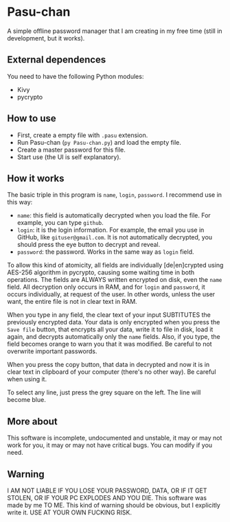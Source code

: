 # Pasu-chan
A simple offline password manager that I am creating in my free time (still in development, but it works).

## External dependences
You need to have the following Python modules:
* Kivy
* pycrypto

## How to use
* First, create a empty file with `.pasu` extension.
* Run Pasu-chan (`py Pasu-chan.py`) and load the empty file.
* Create a master password for this file.
* Start use (the UI is self explanatory).

## How it works
The basic triple in this program is `name`, `login`, `password`. I recommend use in this way:
* `name`: this field is automatically decrypted when you load the file. For example, you can type `github`.
* `login`: it is the login information. For example, the email you use in GitHub, like `gituser@gmail.com`. It is not automatically decrypted, you should press the eye button to decrypt and reveal.
* `password`: the password. Works in the same way as `login` field.

To allow this kind of atomicity, all fields are individually [de|en]crypted using AES-256 algorithm in pycrypto, causing some waiting time in both operations. The fields are ALWAYS written encrypted on disk, even the `name` field. All decryption only occurs in RAM, and for `login` and `password`, it occurs individually, at request of the user. In other words, unless the user want, the entire file is not in clear text in RAM.

When you type in any field, the clear text of your input SUBTITUTES the previously encrypted data. Your data is only encrypted when you press the `Save file` button, that encrypts all your data, write it to file in disk, load it again, and decrypts automatically only the `name` fields. Also, if you type, the field becomes orange to warn you that it was modified. Be careful to not overwrite important passwords.

When you press the copy button, that data in decrypted and now it is in clear text in clipboard of your computer (there's no other way). Be careful when using it.

To select any line, just press the grey square on the left. The line will become blue.

## More about
This software is incomplete, undocumented and unstable, it may or may not work for you, it may or may not have critical bugs. You can modify if you need.

## Warning
I AM NOT LIABLE IF YOU LOSE YOUR PASSWORD, DATA, OR IF IT GET STOLEN, OR IF YOUR PC EXPLODES AND YOU DIE. This software was made by me TO ME. This kind of warning should be obvious, but I explicitly write it.  USE AT YOUR OWN FUCKING RISK.
